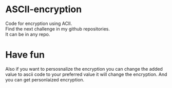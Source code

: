 # ASCII-encryption
Code for encryption using ACII.</br> 
Find the next challenge in my github repositories.</br>
It can be in any repo.</br>
<h1>Have fun</br></h1>
Also if you want to persosnalize the encryption you can change the added value to ascii code to your preferred value it will change the encryption. And you can get personlaized encryption.
